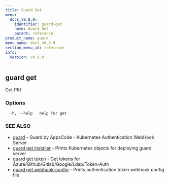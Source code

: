 ```yaml
---
title: Guard Get
menu:
  docs_v0.8.0:
    identifier: guard-get
    name: Guard Get
    parent: reference
product_name: guard
menu_name: docs_v0.8.0
section_menu_id: reference
info:
  version: v0.8.0
---
```


## guard get

Get PKI

### Options

```
  -h, --help   help for get
```

### SEE ALSO

* [guard](/docs/v0.8.0/reference/guard)	 - Guard by AppsCode - Kubernetes Authentication WebHook Server
* [guard get installer](/docs/v0.8.0/reference/guard_get_installer)	 - Prints Kubernetes objects for deploying guard server
* [guard get token](/docs/v0.8.0/reference/guard_get_token)	 - Get tokens for Azure/Github/Gitlab/Google/Ldap/Token-Auth
* [guard get webhook-config](/docs/v0.8.0/reference/guard_get_webhook-config)	 - Prints authentication token webhook config file

